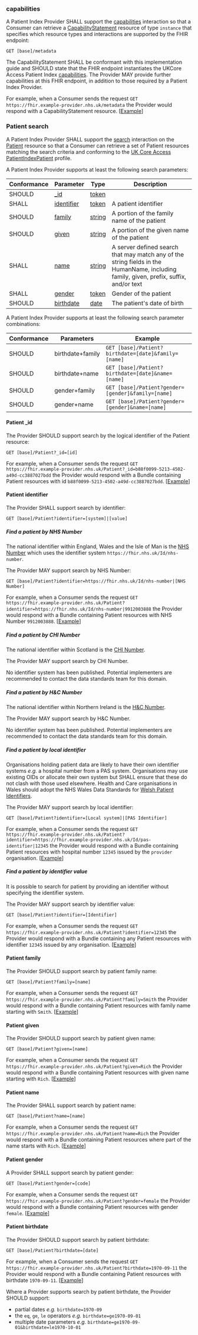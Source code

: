 ### capabilities
A Patient Index Provider SHALL support the [capabilities](https://hl7.org/fhir/R4/http.html#capabilities) interaction so that
a Consumer can retrieve a [CapabilityStatement](https://hl7.org/fhir/R4/capabilitystatement.html) resource of type
`instance` that specifies which resource types and interactions are supported by the FHIR endpoint:
```
GET [base]/metadata
```
The CapabilityStatement SHALL be conformant with this implementation guide and SHOULD state that the FHIR endpoint instantiates the UKCore Access Patient Index [capabilities](./CapabilityStatement-UKCoreAccessPatientIndexProvider.html).
The Provider MAY provide further capabilities at this FHIR endpoint, in addition to those required by a Patient Index Provider.

For example, when a Consumer sends the request `GET https://fhir.example-provider.nhs.uk/metadata`
the Provider would respond with a CapabilityStatement resource. [[Example](CapabilityStatement-UKCoreAccessProvider-instance.html)]

### Patient search
A Patient Index Provider SHALL support the [search](https://hl7.org/fhir/R4/http.html#search) interaction on the 
[Patient](https://hl7.org/fhir/R4/patient.html) resource so that a Consumer can retrieve a set of Patient resources
matching the search criteria and conforming to the [UK Core Access PatientIndexPatient](StructureDefinition-UKCoreAccessPatientIndexPatient.html) profile.

A Patient Index Provider supports at least the following search parameters:

| Conformance | Parameter                           | Type                                                 | Description                                                                                                                            |
|-------------|-------------------------------------|------------------------------------------------------|----------------------------------------------------------------------------------------------------------------------------------------|
| SHOULD      | [_id](patient_index.html#patient-_id) | [token](https://hl7.org/fhir/R4/search.html#token)   |                                                                                                                                        |
| SHALL       | [identifier](patient_index.html#patient-identifier) | [token](https://hl7.org/fhir/R4/search.html#token)   | A patient identifier                                                                                                            |
| SHOULD      | [family](patient_index.html#patient-family) | [string](https://hl7.org/fhir/R4/search.html#string) | A portion of the family name of the patient                                                                                            |
| SHOULD      | [given](patient_index.html#patient-given) | [string](https://hl7.org/fhir/R4/search.html#string) | A portion of the given name of the patient                                                                                             |
| SHALL       | [name](patient_index.html#patient-name) | [string](https://hl7.org/fhir/R4/search.html#string) | A server defined search that may match any of the string fields in the HumanName, including family, given, prefix, suffix, and/or text |
| SHALL       | [gender](patient_index.html#patient-gender) | [token](https://hl7.org/fhir/R4/search.html#token)   | Gender of the patient                                                                                                                  |
| SHOULD      | [birthdate](patient_index.html#patient-birthdate) | [date](https://hl7.org/fhir/R4/search.html#date)     | The patient's date of birth                                                                                                      |

A Patient Index Provider supports at least the following search parameter combinations:

| Conformance  | Parameters       | Example                                             |
|--------------|------------------|-----------------------------------------------------|
| SHOULD       | birthdate+family | `GET [base]/Patient?birthdate=[date]&family=[name]` |
| SHOULD       | birthdate+name   | `GET [base]/Patient?birthdate=[date]&name=[name]`   |
| SHOULD       | gender+family    | `GET [base]/Patient?gender=[gender]&family=[name]`  |
| SHOULD       | gender+name      | `GET [base]/Patient?gender=[gender]&name=[name]`    |

#### Patient _id
The Provider SHOULD support search by the logical identifier of the Patient resource:
```
GET [base]/Patient?_id=[id]
```

For example, when a Consumer sends the request `GET https://fhir.example-provider.nhs.uk/Patient?_id=b88f0099-5213-4502-a49d-cc3887027bdd`
the Provider would respond with a Bundle containing Patient resources with id `b88f0099-5213-4502-a49d-cc3887027bdd`. [[Example](Bundle-Response-patientsearchbyid.html)]

#### Patient identifier
The Provider SHALL support search by identifier:
```
GET [base]/Patient?identifier=[system]|[value]
```

##### Find a patient by NHS Number
The national identifier within England, Wales and the Isle of Man is the [NHS Number](https://digital.nhs.uk/data-and-information/information-standards/information-standards-and-data-collections-including-extractions/publications-and-notifications/standards-and-collections/isb-0149-nhs-number)
which uses the identifier system `https://fhir.nhs.uk/Id/nhs-number`.

The Provider MAY support search by NHS Number:
```
GET [base]/Patient?identifier=https://fhir.nhs.uk/Id/nhs-number|[NHS Number]
```

For example, when a Consumer sends the request `GET https://fhir.example-provider.nhs.uk/Patient?identifier=https://fhir.nhs.uk/Id/nhs-number|9912003888`
the Provider would respond with a Bundle containing Patient resources with NHS Number `9912003888`. [[Example](Bundle-Response-patientsearchbynhsnumber.html)]

##### Find a patient by CHI Number
The national identifier within Scotland is the [CHI Number](https://www.ndc.scot.nhs.uk/Dictionary-A-Z/Definitions/index.asp?ID=128). 

The Provider MAY support search by CHI Number.

No identifier system has been published. Potential implementers are recommended to contact the data standards team 
for this domain.

##### Find a patient by H&C Number
The national identifier within Northern Ireland is the [H&C Number](https://www.datadictionary.nhs.uk/attributes/health_and_care_number.html).

The Provider MAY support search by H&C Number.

No identifier system has been published. Potential implementers are recommended to contact the data standards team
for this domain.

##### Find a patient by local identifier
Organisations holding patient data are likely to have their own identifier systems _e.g._ a hospital number from
a PAS system.
Organisations may use existing OIDs or allocate their own system but SHALL ensure that these do not
clash with those used elsewhere.
Health and Care organisations in Wales should adopt the NHS Wales Data Standards for [Welsh Patient Identifiers](https://simplifier.net/guide/FHIR-Standards-Wales-Implementation-Guide/Home/Design/Naming-Systems.page.md?version=current).

The Provider MAY support search by local identifier:
```
GET [base]/Patient?identifier=[Local system]|[PAS Identifier]
```

For example, when a Consumer sends the request `GET https://fhir.example-provider.nhs.uk/Patient?identifier=https://fhir.example-provider.nhs.uk/Id/pas-identifier|12345`
the Provider would respond with a Bundle containing Patient resources with hospital number `12345` issued by the `provider` organisation. [[Example](Bundle-Response-patientsearchbylocalsystem.html)]

##### Find a patient by identifier value
It is possible to search for patient by providing an identifier without specifying the identifier system.

The Provider MAY support search by identifier value:
```
GET [base]/Patient?identifier=[Identifier]
```

For example, when a Consumer sends the request `GET https://fhir.example-provider.nhs.uk/Patient?identifier=12345`
the Provider would respond with a Bundle containing any Patient resources with identifier `12345` issued by any organisation. [[Example](Bundle-Response-patientsearchbyidentifiervalue.html)]

#### Patient family
The Provider SHOULD support search by patient family name:
```
GET [base]/Patient?family=[name]
```

For example, when a Consumer sends the request `GET https://fhir.example-provider.nhs.uk/Patient?family=Smith`
the Provider would respond with a Bundle containing Patient resources with family name starting with `Smith`. [[Example](Bundle-Response-patientsearchbyfamily.html)]

#### Patient given
The Provider SHOULD support search by patient given name:
```
GET [base]/Patient?given=[name]
```

For example, when a Consumer sends the request `GET https://fhir.example-provider.nhs.uk/Patient?given=Rich`
the Provider would respond with a Bundle containing Patient resources with given name starting with `Rich`. [[Example](Bundle-Response-patientsearchbygiven.html)]

#### Patient name
The Provider SHALL support search by patient name:
```
GET [base]/Patient?name=[name]
```

For example, when a Consumer sends the request `GET https://fhir.example-provider.nhs.uk/Patient?name=Rich`
the Provider would respond with a Bundle containing Patient resources where part of the name starts with `Rich`. [[Example](Bundle-Response-patientsearchbyname.html)]

#### Patient gender
A Provider SHALL support search by patient gender:
```
GET [base]/Patient?gender=[code]
```

For example, when a Consumer sends the request `GET https://fhir.example-provider.nhs.uk/Patient?gender=female`
the Provider would respond with a Bundle containing Patient resources with gender `female`. [[Example](Bundle-Response-patientsearchbygender.html)]

#### Patient birthdate
The Provider SHOULD support search by patient birthdate:
```
GET [base]/Patient?birthdate=[date]
```

For example, when a Consumer sends the request `GET https://fhir.example-provider.nhs.uk/Patient?birthdate=1970-09-11`
the Provider would respond with a Bundle containing Patient resources with birthdate `1970-09-11`. [[Example](Bundle-Response-patientsearchbybirthdate.html)]

Where a Provider supports search by patient birthdate, the Provider SHOULD support:
- partial dates *e.g.* `birthdate=1970-09`
- the `eq`, `ge`, `le` operators *e.g.* `birthdate=ge1970-09-01`
- multiple date parameters *e.g.* `birthdate=ge1970-09-01&birthdate=le1970-10-01`

 
